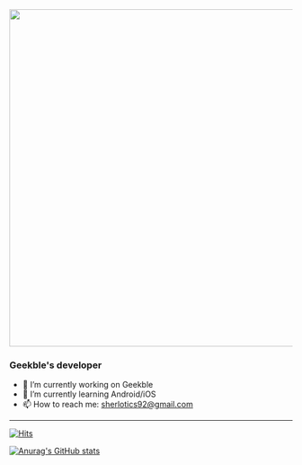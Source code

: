 <a href="https://www.youtube.com/channel/UCp94pzrtA5wPyZazbDq0CXA">
  <img src="https://user-images.githubusercontent.com/17216693/111904710-99c76180-8a8b-11eb-8f21-b4696d50925b.png" width="600">
</a>

### Geekble's developer

- 🔭 I’m currently working on Geekble
- 🌱 I’m currently learning Android/iOS
- 📫 How to reach me: sherlotics92@gmail.com

-------

[![Hits](https://hits.seeyoufarm.com/api/count/incr/badge.svg?url=https%3A%2F%2Fgithub.com%2Fminbaekkim&count_bg=%2379C83D&title_bg=%23555555&icon=&icon_color=%23E7E7E7&title=hits&edge_flat=false)](https://hits.seeyoufarm.com)

[![Anurag's GitHub stats](https://github-readme-stats.vercel.app/api?username=minbaekkim&show_icons=true&theme=dark)](https://github.com/anuraghazra/github-readme-stats)

